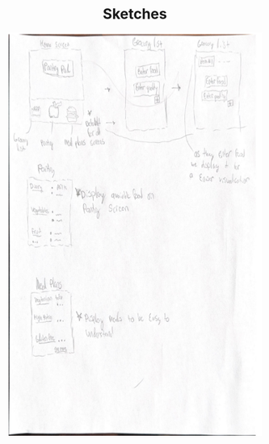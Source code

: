 <div align="center">
  <h1>Sketches</h1> 
<img src="https://github.com/ChicoState/ux-kitchen-pantry/blob/main/sketches/mock%20up.png" alt="Sketch" height="800" width="600">
</div>
